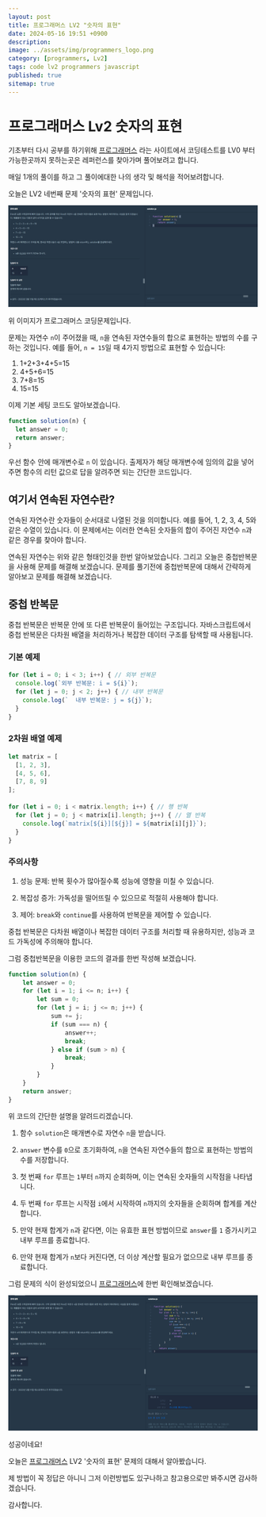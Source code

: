 ```yaml
---
layout: post
title: 프로그래머스 LV2 "숫자의 표현"
date: 2024-05-16 19:51 +0900
description: 
image: ../assets/img/programmers_logo.png
category: [programmers, Lv2]
tags: code lv2 programmers javascript
published: true
sitemap: true
---
```


# 프로그래머스 Lv2 숫자의 표현

  기초부터 다시 공부를 하기위해 [프로그래머스](https://programmers.co.kr/) 라는 사이트에서
  코딩테스트를 LV0 부터 가능한곳까지 못하는곳은 레퍼런스를 찾아가며 풀어보려고 합니다.

  매일 1개의 풀이를 하고 그 풀이에대한 나의 생각 및 해석을 적어보려합니다.

  오늘은 LV2 네번째 문제 '숫자의 표현' 문제입니다.

  ![프로그래머스 이미지](/assets/img//post44_01.png)

  위 이미지가 프로그래머스 코딩문제입니다.
  
  문제는 자연수 `n`이 주어졌을 때, `n`을 연속된 자연수들의 합으로 표현하는 방법의 수를 구하는 것입니다. 예를 들어, 
  `n = 15`일 때 4가지 방법으로 표현할 수 있습니다:

  1. 1+2+3+4+5=15
  2. 4+5+6=15
  3. 7+8=15
  4. 15=15

  이제 기본 세팅 코드도 알아보겠습니다.

```javascript
function solution(n) {
  let answer = 0;
  return answer;
}
```

우선 함수 안에 매개변수로 `n` 이 있습니다. 출제자가 해당 매개변수에 임의의 값을 넣어주면 함수의 리턴 값으로 답을 알려주면 되는 간단한 코드입니다.

## 여기서 연속된 자연수란?

연속된 자연수란 숫자들이 순서대로 나열된 것을 의미합니다. 예를 들어, 1, 2, 3, 4, 5와 같은 수열이 있습니다. 이 문제에서는 이러한 연속된 숫자들의 합이 주어진 자연수 `n`과 같은 경우를 찾아야 합니다.

연속된 자연수는 위와 같은 형태인것을 한번 알아보았습니다. 그리고 오늘은 중첩반복문을 사용해 문제를 해결해 보겠습니다. 문제를 풀기전에 중첩반복문에 대해서 간략하게 알아보고 문제를 해결해 보겠습니다.

## 중첩 반복문

중첩 반복문은 반복문 안에 또 다른 반복문이 들어있는 구조입니다. 자바스크립트에서 중첩 반복문은 다차원 배열을 처리하거나 복잡한 데이터 구조를 탐색할 때 사용됩니다.

### 기본 예제

```javascript
for (let i = 0; i < 3; i++) { // 외부 반복문
  console.log(`외부 반복문: i = ${i}`);
  for (let j = 0; j < 2; j++) { // 내부 반복문
    console.log(`  내부 반복문: j = ${j}`);
  }
}
```

### 2차원 배열 예제

```javascript
let matrix = [
  [1, 2, 3],
  [4, 5, 6],
  [7, 8, 9]
];

for (let i = 0; i < matrix.length; i++) { // 행 반복
  for (let j = 0; j < matrix[i].length; j++) { // 열 반복
    console.log(`matrix[${i}][${j}] = ${matrix[i][j]}`);
  }
}
```

### 주의사항

1. 성능 문제: 반복 횟수가 많아질수록 성능에 영향을 미칠 수 있습니다.

2. 복잡성 증가: 가독성을 떨어뜨릴 수 있으므로 적절히 사용해야 합니다.

3. 제어: `break`와 `continue`를 사용하여 반복문을 제어할 수 있습니다.

중첩 반복문은 다차원 배열이나 복잡한 데이터 구조를 처리할 때 유용하지만, 성능과 코드 가독성에 주의해야 합니다.

그럼 중첩반복문을 이용한 코드의 결과를 한번 작성해 보겠습니다.

```javascript
function solution(n) {
    let answer = 0;
    for (let i = 1; i <= n; i++) {
        let sum = 0;
        for (let j = i; j <= n; j++) {
            sum += j;
            if (sum === n) {
                answer++;
                break;
            } else if (sum > n) {
                break;
            }
        }
    }
    return answer;
}
```

위 코드의 간단한 설명을 알려드리겠습니다.

1. 함수 `solution`은 매개변수로 자연수 `n`을 받습니다.

2. `answer` 변수를 `0`으로 초기화하여, `n`을 연속된 자연수들의 합으로 표현하는 방법의 수를 저장합니다.

3. 첫 번째 `for` 루프는 `1`부터 `n`까지 순회하며, 이는 연속된 숫자들의 시작점을 나타냅니다.

4. 두 번째 `for` 루프는 시작점 `i`에서 시작하여 `n`까지의 숫자들을 순회하며 합계를 계산합니다.

5. 만약 현재 합계가 `n`과 같다면, 이는 유효한 표현 방법이므로 `answer`를 `1` 증가시키고 내부 루프를 종료합니다.

6. 만약 현재 합계가 `n`보다 커진다면, 더 이상 계산할 필요가 없으므로 내부 루프를 종료합니다.

그럼 문제의 식이 완성되었으니 [프로그래머스](https://programmers.co.kr/)에 한번 확인해보겠습니다.

![프로그래머스 이미지](/assets/img//post44_02.png)

성공이네요!

오늘은 [프로그래머스](https://programmers.co.kr/) LV2 '숫자의 표현' 문제의 대해서 알아봤습니다.

제 방법이 꼭 정답은 아니니 그저 이런방법도 있구나하고 참고용으로만 봐주시면 감사하겠습니다.

감사합니다.